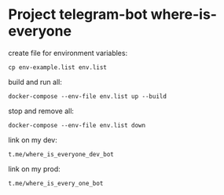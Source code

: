 # Project telegram-bot where-is-everyone

create file for environment variables:
```
cp env-example.list env.list
```

build and run all:
```
docker-compose --env-file env.list up --build
```

stop and remove all:
```
docker-compose --env-file env.list down
```

link on my dev:
```
t.me/where_is_everyone_dev_bot
```

link on my prod:
```
t.me/where_is_every_one_bot
```